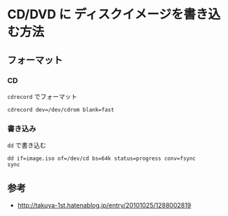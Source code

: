 # CD/DVD に ディスクイメージを書き込む方法

## フォーマット

### CD
`cdrecord` でフォーマット
```
cdrecord dev=/dev/cdrom blank=fast
```

### 書き込み
`dd` で書き込む
```
dd if=image.iso of=/dev/cd bs=64k status=progress conv=fsync
sync
```

## 参考
* http://takuya-1st.hatenablog.jp/entry/20101025/1288002819

